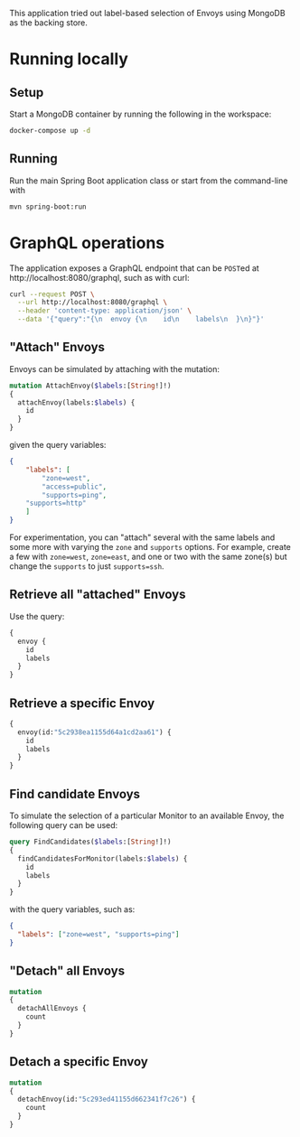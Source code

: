This application tried out label-based selection of Envoys using MongoDB as the backing store.

# Running locally

## Setup

Start a MongoDB container by running the following in the workspace:

```bash
docker-compose up -d
```

## Running

Run the main Spring Boot application class or start from the command-line with

```bash
mvn spring-boot:run
```

# GraphQL operations

The application exposes a GraphQL endpoint that can be `POST`ed at http://localhost:8080/graphql,
such as with curl:

```bash
curl --request POST \
  --url http://localhost:8080/graphql \
  --header 'content-type: application/json' \
  --data '{"query":"{\n  envoy {\n    id\n    labels\n  }\n}"}'
```

## "Attach" Envoys

Envoys can be simulated by attaching with the mutation:
```graphql
mutation AttachEnvoy($labels:[String!]!)
{
  attachEnvoy(labels:$labels) {
    id
  }
}
```

given the query variables:
```json
{
	"labels": [
		"zone=west",
		"access=public",
		"supports=ping",
    "supports=http"
	]
}
```

For experimentation, you can "attach" several with the same labels and some more with varying the
`zone` and `supports` options. For example, create a few with `zone=west`, `zone=east`, and one
or two with the same zone(s) but change the `supports` to just `supports=ssh`.

## Retrieve all "attached" Envoys

Use the query:
```graphql
{
  envoy {
    id
    labels
  }
}
```

## Retrieve a specific Envoy

```graphql
{
  envoy(id:"5c2938ea1155d64a1cd2aa61") {
    id
    labels
  }
}
```

## Find candidate Envoys

To simulate the selection of a particular Monitor to an available Envoy, the following query can
be used:
```graphql
query FindCandidates($labels:[String!]!)
{
  findCandidatesForMonitor(labels:$labels) {
    id
    labels
  }
}
```

with the query variables, such as:
```json
{
  "labels": ["zone=west", "supports=ping"]
}
```

## "Detach" all Envoys

```graphql
mutation
{
  detachAllEnvoys {
    count
  }
}
```

## Detach a specific Envoy

```graphql
mutation
{
  detachEnvoy(id:"5c293ed41155d662341f7c26") {
    count
  }
}
```